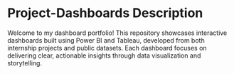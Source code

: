 # Project-Dashboards Description
Welcome to my dashboard portfolio!
This repository showcases interactive dashboards built using Power BI and Tableau, developed from both internship projects and public datasets.
Each dashboard focuses on delivering clear, actionable insights through data visualization and storytelling.
